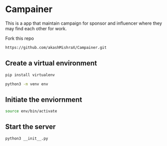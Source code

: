 # Campainer
This is a app that maintain campaign for sponsor and influencer where they may find each other for work.

Fork this repo
```sh
https://github.com/akashMishraX/Campainer.git
```
## Create a virtual environment
```sh
pip install virtualenv
```
```sh
python3 -m venv env
```
## Initiate the enviornment
```sh
source env/bin/activate
```
## Start the server
```sh
python3 __init__.py
```
